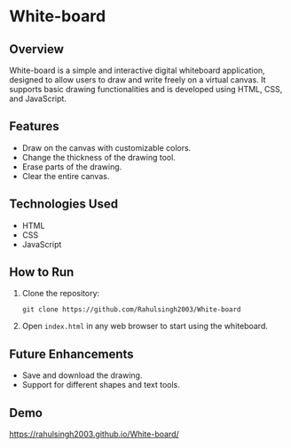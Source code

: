 # White-board

## Overview
White-board is a simple and interactive digital whiteboard application, designed to allow users to draw and write freely on a virtual canvas. It supports basic drawing functionalities and is developed using HTML, CSS, and JavaScript.

## Features
- Draw on the canvas with customizable colors.
- Change the thickness of the drawing tool.
- Erase parts of the drawing.
- Clear the entire canvas.

## Technologies Used
- HTML
- CSS
- JavaScript

## How to Run
1. Clone the repository:
   ```
   git clone https://github.com/Rahulsingh2003/White-board
   ```
2. Open `index.html` in any web browser to start using the whiteboard.

## Future Enhancements
- Save and download the drawing.
- Support for different shapes and text tools.

## Demo
https://rahulsingh2003.github.io/White-board/
